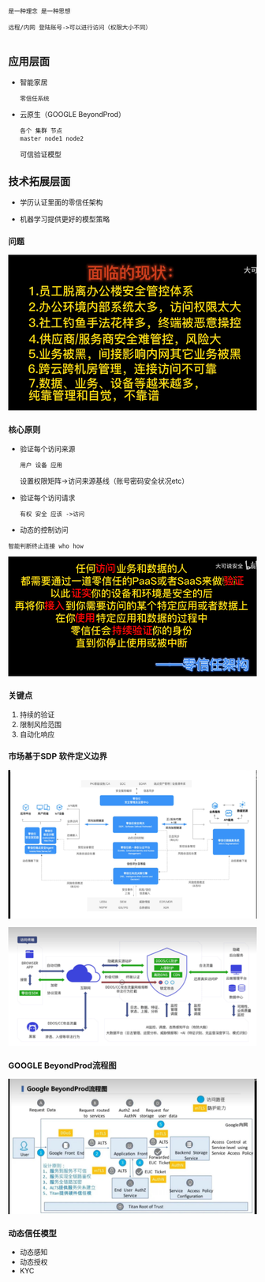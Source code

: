 ```
是一种理念 是一种思想

远程/内网 登陆账号->可以进行访问（权限大小不同）


```



## 应用层面

- 智能家居

  ```
  零信任系统
  ```





- 云原生（GOOGLE BeyondProd）

  ```
  各个 集群 节点
  master node1 node2
  ```

  

  

  

  可信验证模型

  

## 技术拓展层面

- 学历认证里面的零信任架构

- 机器学习提供更好的模型策略

### 问题

![image-20220721194812101](README/image-20220721194812101.png)

### 核心原则

- 验证每个访问来源

  ```
  用户 设备 应用
  ```

  设置权限矩阵->访问来源基线（账号密码安全状况etc）

- 验证每个访问请求

  ```
  有权 安全 应该 ->访问
  ```

  

- 动态的控制访问

```
智能判断终止连接 who how
```

![image-20220721195312843](README/image-20220721195312843.png)



### 关键点

1. 持续的验证
2. 限制风险范围
3. 自动化响应



### 市场基于SDP 软件定义边界

![image-20220721195535312](README/image-20220721195535312.png)

![image-20220721195810427](README/image-20220721195810427.png)

### GOOGLE BeyondProd流程图

![image-20220721195951608](README/image-20220721195951608.png)

### 动态信任模型

- 动态感知
- 动态授权
- KYC




